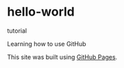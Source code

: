 # hello-world
tutorial

Learning how to use GitHub

This site was built using [GitHub Pages](https://pages.github.com/).

